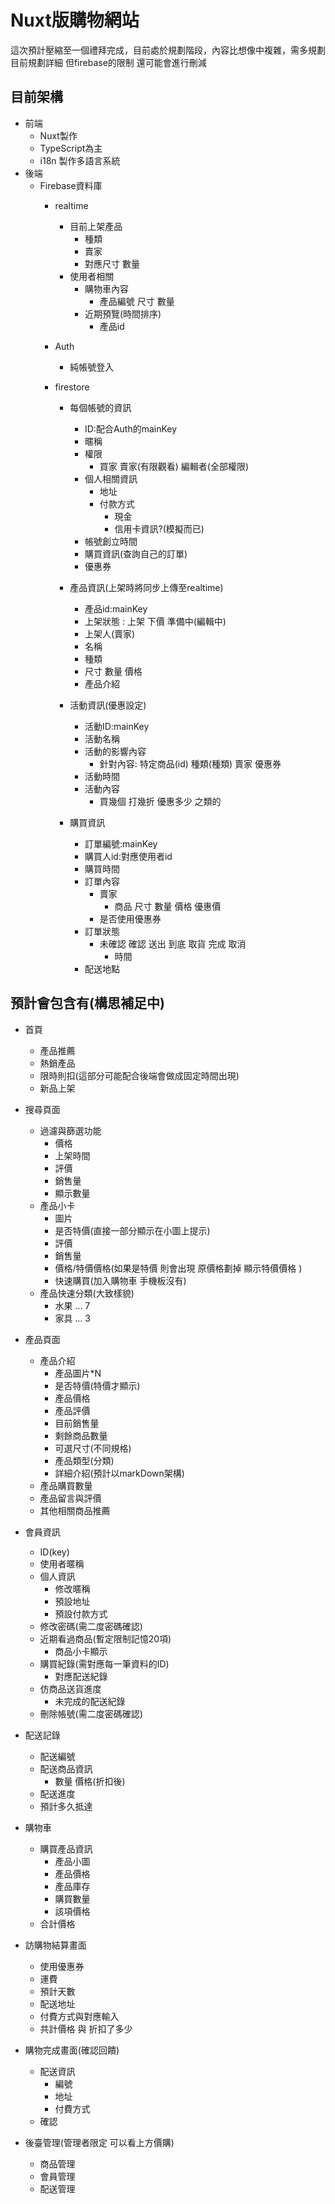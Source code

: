 # Nuxt版購物網站
  這次預計壓縮至一個禮拜完成，目前處於規劃階段，內容比想像中複雜，需多規劃
  目前規劃詳細 但firebase的限制 還可能會進行刪減 

## 目前架構
- 前端
  - Nuxt製作
  - TypeScript為主
  - i18n 製作多語言系統
- 後端
  - Firebase資料庫
    - realtime
      - 目前上架產品
        - 種類
        - 賣家
        - 對應尺寸 數量
      - 使用者相關
        - 購物車內容
          - 產品編號 尺寸 數量
        - 近期預覽(時間排序)
          - 產品id 

    - Auth
      - 純帳號登入

    - firestore
      - 每個帳號的資訊
        - ID:配合Auth的mainKey
        - 暱稱
        - 權限
          - 買家 賣家(有限觀看) 編輯者(全部權限)
        - 個人相關資訊
          - 地址
          - 付款方式
            - 現金
            - 信用卡資訊?(模擬而已)
        - 帳號創立時間
        - 購買資訊(查詢自己的訂單)
        - 優惠券


      - 產品資訊(上架時將同步上傳至realtime)
        - 產品id:mainKey
        - 上架狀態 : 上架 下價 準備中(編輯中)
        - 上架人(賣家)
        - 名稱
        - 種類
        - 尺寸 數量 價格
        - 產品介紹


      - 活動資訊(優惠設定)
        - 活動ID:mainKey
        - 活動名稱
        - 活動的影響內容
          - 針對內容: 特定商品(id) 種類(種類) 賣家 優惠券
        - 活動時間
        - 活動內容
          - 買幾個 打幾折 優惠多少 之類的

      
      - 購買資訊
        - 訂單編號:mainKey
        - 購買人id:對應使用者id
        - 購買時間
        - 訂單內容
          - 賣家
            - 商品 尺寸 數量 價格 優惠價
          - 是否使用優惠券
        - 訂單狀態
          - 未確認 確認 送出 到底 取貨 完成 取消
            - 時間
        - 配送地點
  


      

## 預計會包含有(構思補足中)
- 首頁
  - 產品推薦
  - 熱銷產品
  - 限時則扣(這部分可能配合後端會做成固定時間出現)
  - 新品上架

- 搜尋頁面
  - 過濾與篩選功能
    - 價格
    - 上架時間
    - 評價
    - 銷售量
    - 顯示數量
  - 產品小卡
    - 圖片
    - 是否特價(直接一部分顯示在小圖上提示)
    - 評價
    - 銷售量
    - 價格/特價價格(如果是特價 則會出現 原價格劃掉 顯示特價價格 )
    - 快速購買(加入購物車 手機板沒有)
  - 產品快速分類(大致樣貌)
    - 水果 ... 7 
    - 家具 ... 3

- 產品頁面
  - 產品介紹
    - 產品圖片*N
    - 是否特價(特價才顯示)
    - 產品價格
    - 產品評價
    - 目前銷售量
    - 剩餘商品數量
    - 可選尺寸(不同規格)
    - 產品類型(分類)
    - 詳細介紹(預計以markDown架構)
  - 產品購買數量
  - 產品留言與評價
  - 其他相關商品推薦

- 會員資訊
  - ID(key)
  - 使用者暱稱
  - 個人資訊
    - 修改暱稱
    - 預設地址
    - 預設付款方式
  - 修改密碼(需二度密碼確認)
  - 近期看過商品(暫定限制記憶20項)
    - 商品小卡顯示
  - 購買紀錄(需對應每一筆資料的ID)
    - 對應配送紀錄
  - 仿商品送貨進度
    - 未完成的配送紀錄
  - 刪除帳號(需二度密碼確認)

- 配送記錄
  - 配送編號
  - 配送商品資訊
    - 數量 價格(折扣後)
  - 配送進度
  - 預計多久抵達  


- 購物車
  - 購買產品資訊
    - 產品小圖
    - 產品價格
    - 產品庫存
    - 購買數量
    - 該項價格
  - 合計價格

- 訪購物結算畫面
  - 使用優惠券
  - 運費
  - 預計天數
  - 配送地址
  - 付費方式與對應輸入
  - 共計價格 與 折扣了多少

- 購物完成畫面(確認回饋)
  - 配送資訊
    - 編號
    - 地址
    - 付費方式
  - 確認

- 後臺管理(管理者限定 可以看上方價購)

  - 商品管理
  - 會員管理
  - 配送管理

  